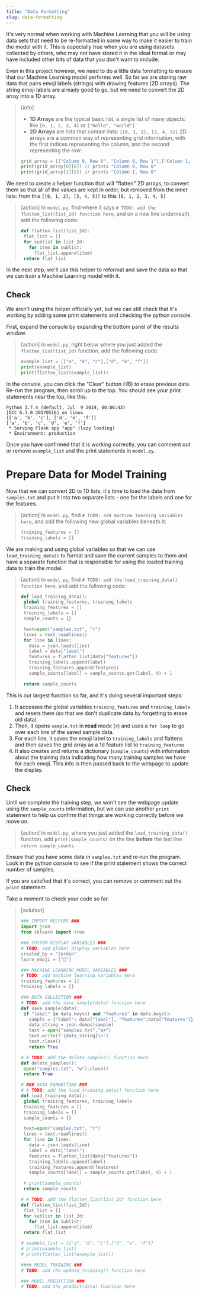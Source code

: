 ```yaml
---
title: "Data Formatting"
slug: data-formatting
---
```


It's very normal when working with Machine Learning that you will be using data sets that need to be re-formatted in some way to make it easier to train the model with it. This is especially true when you are using datasets collected by others, who may not have stored it in the ideal format or may have included other bits of data that you don't want to include.

Even in this project however, we need to do a little data formatting to ensure that our Machine Learning model performs well. So far we are storing raw data that pairs emoji labels (strings) with drawing features (2D arrays). The string emoji labels are already good to go, but we need to convert the 2D array into a 1D array.

> [info]
> - **1D Arrays** are the typical basic list, a single list of many objects: like `[0, 1, 2, 3, 4]` or `["hello", "world"]`
> - **2D Arrays** are lists that contain lists: `[[0, 1, 2], [3, 4, 5]]`
> 2D arrays are a common way of representing grid information, with the first indices representing the column, and the second representing the row:
>```python
>grid_array = [["Column 0, Row 0", "Column 0, Row 1"],["Column 1, Row 0", "Column 1, Row 1"]]
>print(grid_array[0][0]) // prints "Column 0, Row 0"
>print(grid_array[1][0]) // prints "Column 1, Row 0"
>```
>

We need to create a helper function that will "flatten" 2D arrays, to convert them so that all of the values are kept in order, but removed from the inner lists: from this `[[0, 1, 2], [3, 4, 5]]` to this `[0, 1, 2, 3, 4, 5]`

> [action]
> In `model.py`, find where it says `# TODO: add the flatten_list(list_2d) function here`, and on a new line underneath, add the following code:
>```python
>def flatten_list(list_2d):
>  flat_list = []
>  for sublist in list_2d:
>    for item in sublist:
>      flat_list.append(item)
>  return flat_list
>```
>

In the next step, we'll use this helper to reformat and save the data so that we can train a Machine Learning model with it.

## Check

We aren't using the helper officially yet, but we can still check that it's working by adding some print statements and checking the python console.

First, expand the console by expanding the bottom panel of the results window.

<!-- TODO: image of panel closed -->

<!-- TODO: image of panel open -->

> [action]
> In `model.py`, right below where you just added the `flatten_list(list_2d)` function, add the following code:
>```python
>example_list = [["a", "b", "c"],["d", "e", "f"]]
>print(example_list)
>print(flatten_list(example_list))
>```
>

In the console, you can click the "Clear" button (⌫) to erase previous data. Re-run the program, then scroll up to the top. You should see your print statements near the top, like this:
```
Python 3.7.4 (default, Jul  9 2019, 00:06:43)
[GCC 6.3.0 20170516] on linux
[['a', 'b', 'c'], ['d', 'e', 'f']]
['a', 'b', 'c', 'd', 'e', 'f']
 * Serving Flask app "app" (lazy loading)
 * Environment: production
```

Once you have confirmed that it is working correctly, you can comment out or remove `example_list` and the print statements in `model.py`.

<!-- TODO: image of panel with print statements -->

# Prepare Data for Model Training

Now that we can convert 2D to 1D lists, it's time to load the data from `samples.txt` and put it into two separate lists - one for the labels and one for the features.

> [action]
> In `model.py`, find `# TODO: add machine learning variables here`, and add the following new global variables beneath it:
>```python
>training_features = []
>training_labels = []
>```
>

We are making and using global variables so that we can use `load_training_data()` to format and save the current samples to them and have a separate function that is responsible for using the loaded training data to train the model.

> [action]
> In `model.py`, find `# TODO: add the load_training_data() function here`, and add the following code:
>```python
>def load_training_data():
>  global training_features, training_labels
>  training_features = []
>  training_labels = []
>  sample_counts = {}
>
>  text=open("samples.txt", "r")
>  lines = text.readlines()
>  for line in lines:
>    data = json.loads(line)
>    label = data["label"]
>    features = flatten_list(data["features"])
>    training_labels.append(label)
>    training_features.append(features)
>    sample_counts[label] = sample_counts.get(label, 0) + 1
>
>  return sample_counts
>```
>

This is our largest function so far, and it's doing several important steps:

1. It accesses the global variables `training_features` and `training_labels` and resets them (so that we don't duplicate data by forgetting to erase old data)
1. Then, it opens `sample.txt` in **read** mode (`r`) and uses a `for loop` to go over each line of the saved sample data.
1. For each line, it saves the emoji label to `training_labels` and flattens and then saves the grid array as a 1d feature list to `training_features`
1. It also creates and returns a dictionary (`sample_counts`) with information about the training data indicating how many training samples we have for each emoji. This info is then passed back to the webpage to update the display.

## Check

Until we complete the training step, we won't see the webpage update using the `sample_counts` information, but we can use another `print` statement to help us confirm that things are working correctly before we move on.

> [action]
> In `model.py`, where you just added the `load_training_data()` function, add `print(sample_counts)` on the line **before** the last line `return sample_counts`.

Ensure that you have some data in `samples.txt` and re-run the program. Look in the python console to see if the print statement shows the correct number of samples.

<!-- TODO: image of panel with print statements about sample counts -->

If you are satisfied that it's correct, you can remove or comment out the `print` statement.

Take a moment to check your code so far.

> [solution]
>
>```python
>### IMPORT HELPERS ###
>import json
>from sklearn import tree
>
>### CUSTOM DISPLAY VARIABLES ###
># TODO: add global display variables here
>created_by = "Jordan"
>learn_emoji = ["🙂"]
>
>### MACHINE LEARNING MODEL VARIABLES ###
># TODO: add machine learning variables here
>training_features = []
>training_labels = []
>
>### DATA COLLECTION ###
># TODO: add the save_sample(data) function here
>def save_sample(data):
>  if "label" in data.keys() and "features" in data.keys():
>    sample = {"label": data["label"], "features":data["features"]}
>    data_string = json.dumps(sample)
>    text = open("samples.txt","a+")
>    text.write(f'{data_string}\n')
>    text.close()
>    return True
>
># # TODO: add the delete_samples() function here
>def delete_samples():
>  open("samples.txt", "w").close()
>  return True
>
># ### DATA FORMATTING ###
># # TODO: add the load_training_data() function here
>def load_training_data():
>  global training_features, training_labels
>  training_features = []
>  training_labels = []
>  sample_counts = {}
>
>  text=open("samples.txt", "r")
>  lines = text.readlines()
>  for line in lines:
>    data = json.loads(line)
>    label = data["label"]
>    features = flatten_list(data["features"])
>    training_labels.append(label)
>    training_features.append(features)
>    sample_counts[label] = sample_counts.get(label, 0) + 1
>
>  # print(sample_counts)
>  return sample_counts
>
># # TODO: add the flatten_list(list_2d) function here
>def flatten_list(list_2d):
>  flat_list = []
>  for sublist in list_2d:
>    for item in sublist:
>      flat_list.append(item)
>  return flat_list
>
># example_list = [["a", "b", "c"],["d", "e", "f"]]
># print(example_list)
># print(flatten_list(example_list))
>
>#### MODEL TRAINING ###
># TODO: add the update_training() function here
>
>### MODEL PREDICTION ###
># TODO: add the predict(data) function here
>
>```
>
